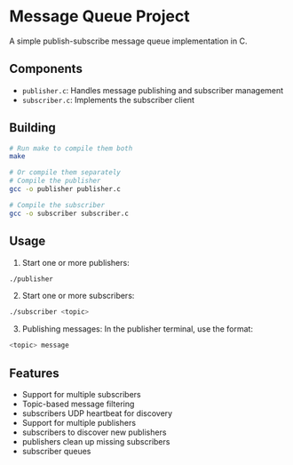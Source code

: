 # Message Queue Project

A simple publish-subscribe message queue implementation in C.

## Components

- `publisher.c`: Handles message publishing and subscriber management
- `subscriber.c`: Implements the subscriber client

## Building

```bash
# Run make to compile them both
make

# Or compile them separately
# Compile the publisher
gcc -o publisher publisher.c

# Compile the subscriber
gcc -o subscriber subscriber.c
```

## Usage

1. Start one or more publishers:
```bash
./publisher
```

2. Start one or more subscribers:
```bash
./subscriber <topic>
```

3. Publishing messages:
In the publisher terminal, use the format: 
```bash
<topic> message
```

## Features

- Support for multiple subscribers
- Topic-based message filtering
- subscribers UDP heartbeat for discovery
- Support for multiple publishers
- subscribers to discover new publishers
- publishers clean up missing subscribers 
- subscriber queues


